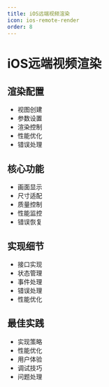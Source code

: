 ```yaml
---
title: iOS远端视频渲染
icon: ios-remote-render
order: 8
---
```


# iOS远端视频渲染

## 渲染配置
- 视图创建
- 参数设置
- 渲染控制
- 性能优化
- 错误处理

## 核心功能
- 画面显示
- 尺寸适配
- 质量控制
- 性能监控
- 错误恢复

## 实现细节
- 接口实现
- 状态管理
- 事件处理
- 错误处理
- 性能优化

## 最佳实践
- 实现策略
- 性能优化
- 用户体验
- 调试技巧
- 问题处理
